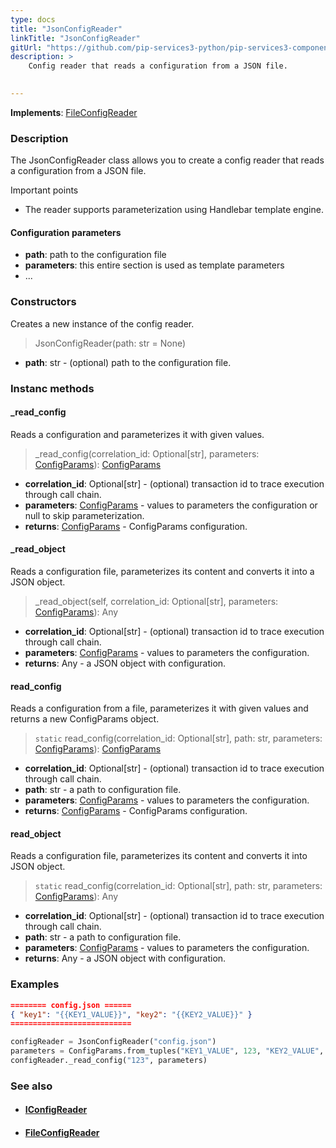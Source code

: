 ```yaml
---
type: docs
title: "JsonConfigReader"
linkTitle: "JsonConfigReader"
gitUrl: "https://github.com/pip-services3-python/pip-services3-components-python"
description: >
    Config reader that reads a configuration from a JSON file.

    
---
```


**Implements**: [FileConfigReader](../file_config_reader)

### Description

The JsonConfigReader class allows you to create a config reader that reads a configuration from a JSON file.

Important points

- The reader supports parameterization using Handlebar template engine.

#### Configuration parameters

- **path**: path to the configuration file
- **parameters**: this entire section is used as template parameters
- ...


### Constructors
Creates a new instance of the config reader.

> JsonConfigReader(path: str = None)

- **path**: str - (optional) path to the configuration file.


### Instanc methods


#### _read_config
Reads a configuration and parameterizes it with given values.

> _read_config(correlation_id: Optional[str], parameters: [ConfigParams](../../../commons/config/config_params)): [ConfigParams](../../../commons/config/config_params)

- **correlation_id**: Optional[str] - (optional) transaction id to trace execution through call chain.
- **parameters**: [ConfigParams](../../../commons/config/config_params) - values to parameters the configuration or null to skip parameterization.
- **returns**: [ConfigParams](../../../commons/config/config_params) - ConfigParams configuration.


#### _read_object
Reads a configuration file, parameterizes its content and converts it into a JSON object.

> _read_object(self, correlation_id: Optional[str], parameters: [ConfigParams](../../../commons/config/config_params)): Any

- **correlation_id**: Optional[str] - (optional) transaction id to trace execution through call chain.
- **parameters**: [ConfigParams](../../../commons/config/config_params) - values to parameters the configuration.
- **returns**: Any - a JSON object with configuration.


#### read_config
Reads a configuration from a file, parameterizes it with given values and returns a new ConfigParams object.

> `static` read_config(correlation_id: Optional[str], path: str, parameters: [ConfigParams](../../../commons/config/config_params)): [ConfigParams](../../../commons/config/config_params)

- **correlation_id**: Optional[str] - (optional) transaction id to trace execution through call chain.
- **path**: str - a path to configuration file.
- **parameters**: [ConfigParams](../../../commons/config/config_params) - values to parameters the configuration.
- **returns**: [ConfigParams](../../../commons/config/config_params) - ConfigParams configuration.


#### read_object
Reads a configuration file, parameterizes its content and converts it into JSON object.

> `static` read_config(correlation_id: Optional[str], path: str, parameters: [ConfigParams](../../../commons/config/config_params)): Any

- **correlation_id**: Optional[str] - (optional) transaction id to trace execution through call chain.
- **path**: str - a path to configuration file.
- **parameters**: [ConfigParams](../../../commons/config/config_params) - values to parameters the configuration.
- **returns**: Any - a JSON object with configuration.

### Examples

```json
======== config.json ======
{ "key1": "{{KEY1_VALUE}}", "key2": "{{KEY2_VALUE}}" }
===========================
```
    
        
```python
configReader = JsonConfigReader("config.json")
parameters = ConfigParams.from_tuples("KEY1_VALUE", 123, "KEY2_VALUE", "ABC")
configReader._read_config("123", parameters)
```

### See also
- #### [IConfigReader](../iconfig_reader)
- #### [FileConfigReader](../file_config_reader)
